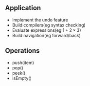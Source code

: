## Application

- Implement the undo feature
- Build compilers(eg syntax checking)
- Evaluate expressions(eg $1+2\times3$)
- Build navigation(eg forward/back)



## Operations

- push(item)
- pop()
- peek()
- isEmpty()